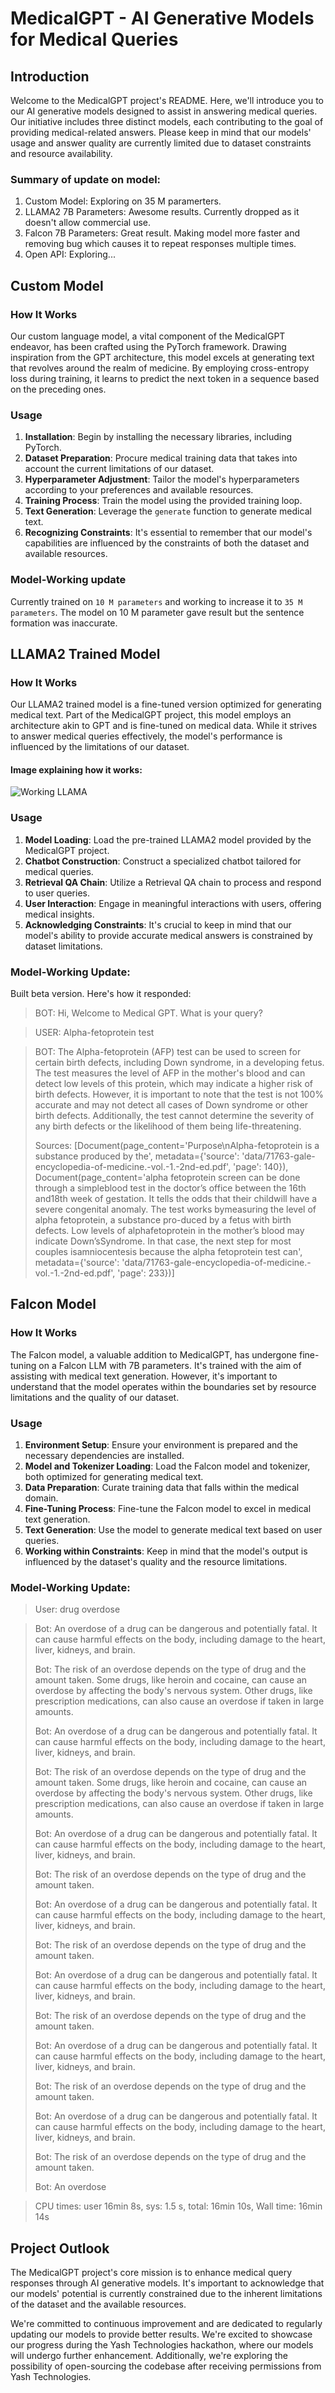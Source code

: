# MedicalGPT - AI Generative Models for Medical Queries

## Introduction

Welcome to the MedicalGPT project's README. Here, we'll introduce you to our AI generative models designed to assist in answering medical queries. Our initiative includes three distinct models, each contributing to the goal of providing medical-related answers. Please keep in mind that our models' usage and answer quality are currently limited due to dataset constraints and resource availability.

### Summary of update on model:
1. Custom Model: Exploring on 35 M paramerters.
2. LLAMA2 7B Parameters: Awesome results. Currently dropped as it doesn't allow commercial use.
3. Falcon 7B Parameters: Great result. Making model more faster and removing bug which causes it to repeat responses multiple times.
4. Open API: Exploring...


##
## Custom Model

### How It Works

Our custom language model, a vital component of the MedicalGPT endeavor, has been crafted using the PyTorch framework. Drawing inspiration from the GPT architecture, this model excels at generating text that revolves around the realm of medicine. By employing cross-entropy loss during training, it learns to predict the next token in a sequence based on the preceding ones.

### Usage

1. **Installation**: Begin by installing the necessary libraries, including PyTorch.
2. **Dataset Preparation**: Procure medical training data that takes into account the current limitations of our dataset.
3. **Hyperparameter Adjustment**: Tailor the model's hyperparameters according to your preferences and available resources.
4. **Training Process**: Train the model using the provided training loop.
5. **Text Generation**: Leverage the `generate` function to generate medical text.
6. **Recognizing Constraints**: It's essential to remember that our model's capabilities are influenced by the constraints of both the dataset and available resources.

### Model-Working update
Currently trained on `10 M parameters` and working to increase it to `35 M parameters`. The model on 10 M parameter gave result but the sentence formation was inaccurate.


##
## LLAMA2 Trained Model

### How It Works

Our LLAMA2 trained model is a fine-tuned version optimized for generating medical text. Part of the MedicalGPT project, this model employs an architecture akin to GPT and is fine-tuned on medical data. While it strives to answer medical queries effectively, the model's performance is influenced by the limitations of our dataset.

#### Image explaining how it works: 
![Working LLAMA](https://github.com/Himasnhu-AT/MedicalGPT/blob/main/Working-llama.png)

### Usage

1. **Model Loading**: Load the pre-trained LLAMA2 model provided by the MedicalGPT project.
2. **Chatbot Construction**: Construct a specialized chatbot tailored for medical queries.
3. **Retrieval QA Chain**: Utilize a Retrieval QA chain to process and respond to user queries.
4. **User Interaction**: Engage in meaningful interactions with users, offering medical insights.
5. **Acknowledging Constraints**: It's crucial to keep in mind that our model's ability to provide accurate medical answers is constrained by dataset limitations.

### Model-Working Update:
Built beta version. Here's how it responded: 
> BOT: Hi, Welcome to Medical GPT. What is your query?
 
> USER: Alpha-fetoprotein test

> BOT: The Alpha-fetoprotein (AFP) test can be used to screen for certain birth defects, including Down syndrome, in a developing fetus. The test measures the level of AFP in the mother's blood and can detect low levels of this protein, which may indicate a higher risk of birth defects. However, it is important to note that the test is not 100% accurate and may not detect all cases of Down syndrome or other birth defects. Additionally, the test cannot determine the severity of any birth defects or the likelihood of them being life-threatening.
>
> Sources: [Document(page_content='Purpose\nAlpha-fetoprotein is a substance produced by the', metadata={'source': 'data/71763-gale-encyclopedia-of-medicine.-vol.-1.-2nd-ed.pdf', 'page': 140}), Document(page_content='alpha fetoprotein screen can be done through a simpleblood test in the doctor’s office between the 16th and18th week of gestation. It tells the odds that their childwill have a severe congenital anomaly. The test works bymeasuring the level of alpha fetoprotein, a substance pro-duced by a fetus with birth defects. Low levels of alphafetoprotein in the mother’s blood may indicate Down’sSyndrome. In that case, the next step for most couples isamniocentesis because the alpha fetoprotein test can', metadata={'source': 'data/71763-gale-encyclopedia-of-medicine.-vol.-1.-2nd-ed.pdf', 'page': 233})]


##
## Falcon Model

### How It Works

The Falcon model, a valuable addition to MedicalGPT, has undergone fine-tuning on a Falcon LLM with 7B parameters. It's trained with the aim of assisting with medical text generation. However, it's important to understand that the model operates within the boundaries set by resource limitations and the quality of our dataset.

### Usage

1. **Environment Setup**: Ensure your environment is prepared and the necessary dependencies are installed.
2. **Model and Tokenizer Loading**: Load the Falcon model and tokenizer, both optimized for generating medical text.
3. **Data Preparation**: Curate training data that falls within the medical domain.
4. **Fine-Tuning Process**: Fine-tune the Falcon model to excel in medical text generation.
5. **Text Generation**: Use the model to generate medical text based on user queries.
6. **Working within Constraints**: Keep in mind that the model's output is influenced by the dataset's quality and the resource limitations.

### Model-Working Update:
> User: drug overdose

> Bot: An overdose of a drug can be dangerous and potentially fatal. It can cause harmful effects on the body, including damage to the heart, liver, kidneys, and brain.
>
> Bot: The risk of an overdose depends on the type of drug and the amount taken. Some drugs, like heroin and cocaine, can cause an overdose by affecting the body's nervous system. Other drugs, like prescription medications, can also cause an overdose if taken in large amounts.
>
> Bot: An overdose of a drug can be dangerous and potentially fatal. It can cause harmful effects on the body, including damage to the heart, liver, kidneys, and brain.
>
> Bot: The risk of an overdose depends on the type of drug and the amount taken. Some drugs, like heroin and cocaine, can cause an overdose by affecting the body's nervous system. Other drugs, like prescription medications, can also cause an overdose if taken in large amounts.
>
> Bot: An overdose of a drug can be dangerous and potentially fatal. It can cause harmful effects on the body, including damage to the heart, liver, kidneys, and brain.
>
> Bot: The risk of an overdose depends on the type of drug and the amount taken.
>
> Bot: An overdose of a drug can be dangerous and potentially fatal. It can cause harmful effects on the body, including damage to the heart, liver, kidneys, and brain.
>
> Bot: The risk of an overdose depends on the type of drug and the amount taken.
>
> Bot: An overdose of a drug can be dangerous and potentially fatal. It can cause harmful effects on the body, including damage to the heart, liver, kidneys, and brain.
>
> Bot: The risk of an overdose depends on the type of drug and the amount taken.
>
> Bot: An overdose of a drug can be dangerous and potentially fatal. It can cause harmful effects on the body, including damage to the heart, liver, kidneys, and brain.
>
> Bot: The risk of an overdose depends on the type of drug and the amount taken.
>
> Bot: An overdose of a drug can be dangerous and potentially fatal. It can cause harmful effects on the body, including damage to the heart, liver, kidneys, and brain.
>
> Bot: The risk of an overdose depends on the type of drug and the amount taken.
>
> Bot: An overdose


> CPU times: user 16min 8s, sys: 1.5 s, total: 16min 10s, Wall time: 16min 14s


## Project Outlook

The MedicalGPT project's core mission is to enhance medical query responses through AI generative models. It's important to acknowledge that our models' potential is currently constrained due to the inherent limitations of the dataset and the available resources.

We're committed to continuous improvement and are dedicated to regularly updating our models to provide better results. We're excited to showcase our progress during the Yash Technologies hackathon, where our models will undergo further enhancement. Additionally, we're exploring the possibility of open-sourcing the codebase after receiving permissions from Yash Technologies.
